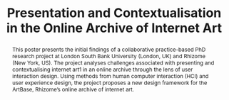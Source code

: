 ---
abstract: This poster presents the initial findings of a collaborative practice-based
  PhD research project at London South Bank University (London, UK) and Rhizome (New
  York, US). The project analyses challenges associated with presenting and contextualising
  internet art1 in an online archive through the lens of user interaction design.
  Using methods from human computer interaction (HCI) and user experience design,
  the project proposes a new design framework for the ArtBase, Rhizome’s online archive
  of internet art.
creators:
- Rossenova, Lozana
date: null
document_url: https://services.phaidra.univie.ac.at/api/object/o:931139/download
grand_parent: iPRES
institutions: []
keywords:
- kyoto
- poster
landing_page_url: https://phaidra.univie.ac.at/o:931139
language: eng
layout: publication
license: CC BY-SA 4.0 International
notes_url: null
parent: iPRES 2017
presentation_url: null
size: 113633
source_name: iPRES
title: Presentation and Contextualisation in the Online Archive of Internet Art
type: poster
year: 2017
---